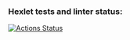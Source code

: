 ### Hexlet tests and linter status:
[![Actions Status](https://github.com/keda37reg/frontend-project-lvl1/workflows/hexlet-check/badge.svg)](https://github.com/keda37reg/frontend-project-lvl1/actions)